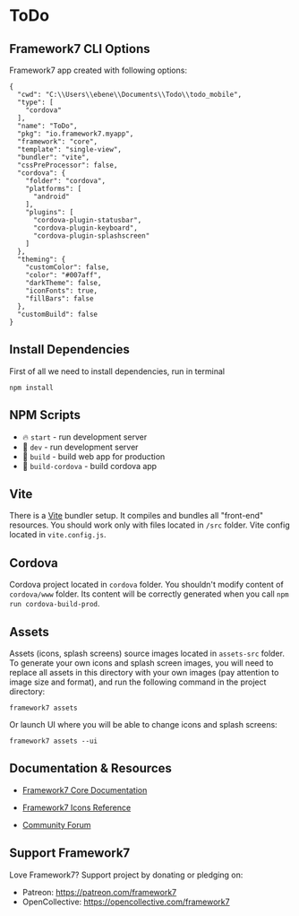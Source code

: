# ToDo

## Framework7 CLI Options

Framework7 app created with following options:

```
{
  "cwd": "C:\\Users\\ebene\\Documents\\Todo\\todo_mobile",
  "type": [
    "cordova"
  ],
  "name": "ToDo",
  "pkg": "io.framework7.myapp",
  "framework": "core",
  "template": "single-view",
  "bundler": "vite",
  "cssPreProcessor": false,
  "cordova": {
    "folder": "cordova",
    "platforms": [
      "android"
    ],
    "plugins": [
      "cordova-plugin-statusbar",
      "cordova-plugin-keyboard",
      "cordova-plugin-splashscreen"
    ]
  },
  "theming": {
    "customColor": false,
    "color": "#007aff",
    "darkTheme": false,
    "iconFonts": true,
    "fillBars": false
  },
  "customBuild": false
}
```

## Install Dependencies

First of all we need to install dependencies, run in terminal
```
npm install
```

## NPM Scripts

* 🔥 `start` - run development server
* 🔧 `dev` - run development server
* 🔧 `build` - build web app for production
* 📱 `build-cordova` - build cordova app

## Vite

There is a [Vite](https://vitejs.dev) bundler setup. It compiles and bundles all "front-end" resources. You should work only with files located in `/src` folder. Vite config located in `vite.config.js`.
## Cordova

Cordova project located in `cordova` folder. You shouldn't modify content of `cordova/www` folder. Its content will be correctly generated when you call `npm run cordova-build-prod`.





## Assets

Assets (icons, splash screens) source images located in `assets-src` folder. To generate your own icons and splash screen images, you will need to replace all assets in this directory with your own images (pay attention to image size and format), and run the following command in the project directory:

```
framework7 assets
```

Or launch UI where you will be able to change icons and splash screens:

```
framework7 assets --ui
```



## Documentation & Resources

* [Framework7 Core Documentation](https://framework7.io/docs/)



* [Framework7 Icons Reference](https://framework7.io/icons/)
* [Community Forum](https://forum.framework7.io)

## Support Framework7

Love Framework7? Support project by donating or pledging on:
- Patreon: https://patreon.com/framework7
- OpenCollective: https://opencollective.com/framework7
